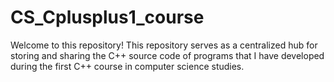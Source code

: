 # CS_Cplusplus1_course
Welcome to this repository! This repository serves as a centralized hub for storing and sharing the C++ source code of programs that I have developed during the first C++ course in computer science studies. 
